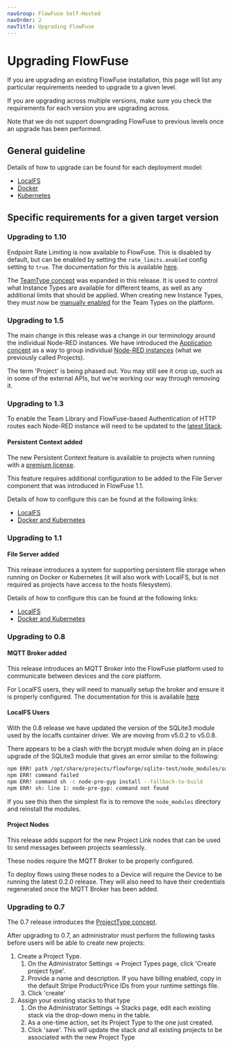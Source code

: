 ```yaml
---
navGroup: FlowFuse Self-Hosted
navOrder: 2
navTitle: Upgrading FlowFuse
---
```


# Upgrading FlowFuse

If you are upgrading an existing FlowFuse installation, this page will list any
particular requirements needed to upgrade to a given level.

If you are upgrading across multiple versions, make sure you check the requirements
for each version you are upgrading across.

Note that we do not support downgrading FlowFuse to previous levels once an upgrade
has been performed.

## General guideline

Details of how to upgrade can be found for each deployment model:

- [LocalFS](../install/local/README.md#upgrade)
- [Docker](../install/docker/README.md#upgrade)
- [Kubernetes](../install/kubernetes/README.md#upgrade)

## Specific requirements for a given target version

### Upgrading to 1.10

Endpoint Rate Limiting is now available to FlowFuse. This is disabled by default, but can be enabled by setting the `rate_limits.enabled` config setting to `true`.
The documentation for this is available [here](../install/configuration.md#rate-limiting-configuration).

The [TeamType concept](../user/concepts.md#team-type) was expanded in this release.
It is used to control what Instance Types are available for different teams, as
well as any additional limits that should be applied. When creating new Instance
Types, they must now be [manually enabled](../admin/introduction.md#managing-instance-types)
for the Team Types on the platform.


### Upgrading to 1.5

The main change in this release was a change in our terminology around the individual
Node-RED instances. We have introduced the [Application concept](../user/concepts.md#application)
as a way to group individual [Node-RED instances](../user/concepts.md#instance) (what we previously called Projects).

The term 'Project' is being phased out. You may still see it crop up, such as
in some of the external APIs, but we're working our way through removing it.

### Upgrading to 1.3


To enable the Team Library and FlowFuse-based Authentication of HTTP routes each
Node-RED instance will need to be updated to the [latest Stack](../user/changestack.md).

#### Persistent Context added

The new Persistent Context feature is available to projects when running with a
[premium license](./open-source-to-premium.md).

This feature requires additional configuration to be added to the File Server component
that was introduced in FlowFuse 1.1.

Details of how to configure this can be found at the following links:

- [LocalFS](../install/file-storage/README.md#localfs)
- [Docker and Kubernetes](../install/file-storage/README.md#configuring)

### Upgrading to 1.1

#### File Server added

This release introduces a system for supporting persistent file storage when running on
Docker or Kubernetes (it will also work with LocalFS, but is not required as projects
have access to the hosts filesystem).

Details of how to configure this can be found at the following links:

- [LocalFS](../install/file-storage/README.md#localfs)
- [Docker and Kubernetes](../install/file-storage/README.md#configuring)

### Upgrading to 0.8

#### MQTT Broker added

This release introduces an MQTT Broker into the FlowFuse platform used to communicate
between devices and the core platform.

For LocalFS users, they will need to manually setup the broker and ensure it is
properly configured. The documentation for this is available [here](../install/local/#setting-up-mosquitto-(optional))

#### LocalFS Users

With the 0.8 release we have updated the version of the SQLite3 module used by the localfs 
container driver. We are moving from v5.0.2 to v5.0.8.

There appears to be a clash with the bcrypt module when doing an in place upgrade of the
SQLite3 module that gives an error similar to the following:

```bash
npm ERR! path /opt/share/projects/flowforge/sqlite-test/node_modules/sqlite3
npm ERR! command failed
npm ERR! command sh -c node-pre-gyp install --fallback-to-build
npm ERR! sh: line 1: node-pre-gyp: command not found
```

If you see this then the simplest fix is to remove the `node_modules` directory and reinstall
the modules.

#### Project Nodes

This release adds support for the new Project Link nodes that can be used to send
messages between projects seamlessly.

These nodes require the MQTT Broker to be properly configured.

To deploy flows using these nodes to a Device will require the Device to be running
the latest 0.2.0 release. They will also need to have their credentials regenerated
once the MQTT Broker has been added.

### Upgrading to 0.7

The 0.7 release introduces the [ProjectType concept](../user/concepts.md#instance-type).

After upgrading to 0.7, an administrator must perform the following tasks before
users will be able to create new projects:

1. Create a Project Type.
    1. On the Administrator Settings -> Project Types page, click 'Create project type'.
    2. Provide a name and description. If you have billing enabled, copy in the default
       Stripe Product/Price IDs from your runtime settings file.
    3. Click 'create'
2. Assign your existing stacks to that type
    1. On the Administrator Settings -> Stacks page, edit each existing stack via
       the drop-down menu in the table.
    2. As a one-time action, set its Project Type to the one just created.
    3. Click 'save'. This will update the stack *and* all existing projects to
       be associated with the new Project Type
